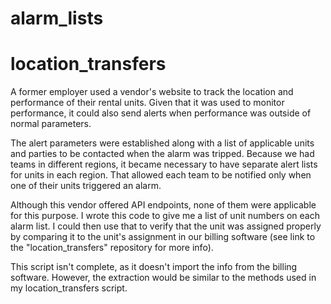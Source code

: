 # alarm_lists
# location_transfers

A former employer used a vendor's website to track the location and performance of their rental units.  Given that it was used to monitor performance, it could also send alerts when performance was outside of normal parameters.

The alert parameters were established along with a list of applicable units and parties to be contacted when the alarm was tripped.  Because we had teams in different regions, it became necessary to have separate alert lists for units in each region. That allowed each team to be notified only when one of their units triggered an alarm.

Although this vendor offered API endpoints, none of them were applicable for this purpose.  I wrote this code to give me a list of unit numbers on each alarm list.  I could then use that to verify that the unit was assigned properly by comparing it to the unit's assignment in our billing software (see link to the "location_transfers" repository for more info).

This script isn't complete, as it doesn't import the info from the billing software.  However, the extraction would be similar to the methods used in my location_transfers script.
